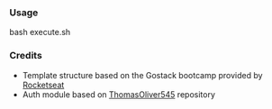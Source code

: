 ### Usage
  bash execute.sh

### Credits

- Template structure based on the Gostack bootcamp provided by [Rocketseat](https://github.com/Rocketseat)
- Auth module based on [ThomasOliver545](https://github.com/ThomasOliver545/Blog-with-NestJS-and-Angular) repository
